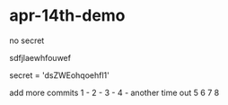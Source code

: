 # apr-14th-demo

no secret

sdfjlaewhfouwef

secret = 'dsZWEohqoehfl1'


add more commits
1 - 
2 - 
3 -
4 - another time out
5
6
7
8
